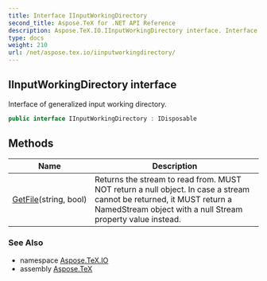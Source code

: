 ```yaml
---
title: Interface IInputWorkingDirectory
second_title: Aspose.TeX for .NET API Reference
description: Aspose.TeX.IO.IInputWorkingDirectory interface. Interface of generalized input working directory
type: docs
weight: 210
url: /net/aspose.tex.io/iinputworkingdirectory/
---
```

## IInputWorkingDirectory interface

Interface of generalized input working directory.

```csharp
public interface IInputWorkingDirectory : IDisposable
```

## Methods

| Name | Description |
| --- | --- |
| [GetFile](../../aspose.tex.io/iinputworkingdirectory/getfile/)(string, bool) | Returns the stream to read from. MUST NOT return a null object. In case a stream cannot be returned, it MUST return a NamedStream object with a null Stream property value instead. |

### See Also

* namespace [Aspose.TeX.IO](../../aspose.tex.io/)
* assembly [Aspose.TeX](../../)


